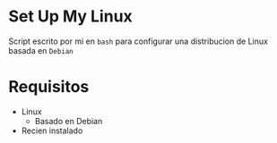 # Set Up My Linux

Script escrito por mi en `bash` para configurar una distribucion de Linux basada en `Debian`

# Requisitos

* Linux
  * Basado en Debian
* Recien instalado
